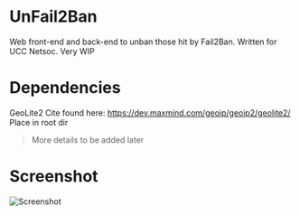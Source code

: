 # UnFail2Ban
Web front-end and back-end to unban those hit by Fail2Ban. Written for UCC Netsoc. Very WIP

# Dependencies
GeoLite2 Cite found here: https://dev.maxmind.com/geoip/geoip2/geolite2/ 
Place in root dir

>More details to be added later

# Screenshot

![Screenshot](http://strum355.netsoc.co/public_images/fail2ban.png)
